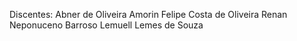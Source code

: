 Discentes:
Abner de Oliveira Amorin
Felipe Costa de Oliveira
Renan Neponuceno Barroso
Lemuell Lemes de Souza
